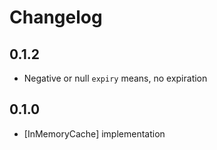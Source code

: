 # Changelog

## 0.1.2

- Negative or null `expiry` means, no expiration

## 0.1.0

- [InMemoryCache] implementation
